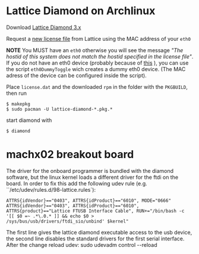 # Lattice Diamond on Archlinux

Download [Lattice Diamond 3.x](http://www.latticesemi.com/Products/DesignSoftwareAndIP/FPGAandLDS/LatticeDiamond.aspx)

Request a [new license file](http://www.latticesemi.com/Support/Licensing/DiamondAndiCEcube2SoftwareLicensing/DiamondFree.aspx)
from Lattice using the MAC address of your `eth0`

**NOTE** You MUST have an `eth0` otherwise you will see the message *"The hostid
of this system does not match the hostid specified in the license file"*.
If you do not have an eth0 device (probably because of
[this](http://www.freedesktop.org/wiki/Software/systemd/PredictableNetworkInterfaceNames/) ),
you can use the script `eth0DummyToggle` wich creates a dummy eth0 device.
(The MAC adress of the device can be configured inside the script).

Place `license.dat` and the downloaded `rpm` in the folder with the `PKGBUILD`,
then run

    $ makepkg
    $ sudo pacman -U lattice-diamond-*.pkg.*

start diamond with

    $ diamond

# machx02 breakout board
The driver for the onboard programmer is bundled with the diamond software,
but the linux kernel loads a different driver for the ftdi on the board. In
order to fix this add the following udev rule (e.g.
``/etc/udev/rules.d/98-lattice.rules`):

    ATTRS{idVendor}=="0403", ATTRS{idProduct}=="6010", MODE="0666"
    ATTRS{idVendor}=="0403", ATTRS{idProduct}=="6010", ATTRS{product}=="Lattice FTUSB Interface Cable", RUN+="/bin/bash -c '[[ $0 =~ .*\.0.* ]] && echo $0 > /sys/bus/usb/drivers/ftdi_sio/unbind' $kernel"
    
The first line gives the lattice diamond executable access to the usb device,
the second line disables the standard drivers for the first serial interface.
After the change reload udev:
    sudo udevadm control --reload
